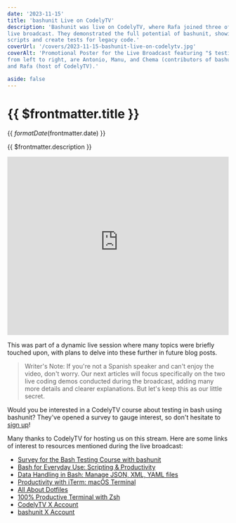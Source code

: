 ```yaml
---
date: '2023-11-15'
title: 'bashunit Live on CodelyTV'
description: 'Bashunit was live on CodelyTV, where Rafa joined three of the main contributors of the library in a
live broadcast. They demonstrated the full potential of bashunit, showing how it can be used to apply TDD to bash
scripts and create tests for legacy code.'
coverUrl: '/covers/2023-11-15-bashunit-live-on-codelytv.jpg'
coverAlt: 'Promotional Poster for the Live Broadcast featuring "$ testing bash" written at the top. Below,
from left to right, are Antonio, Manu, and Chema (contributors of bashunit), the bashunit logo,
and Rafa (host of CodelyTV).'

aside: false
---
```


# {{ $frontmatter.title }}

<time>{{ $formatDate($frontmatter.date) }}</time>

{{ $frontmatter.description }}

<iframe
  width="100%"
  height="405"
  src="https://www.youtube-nocookie.com/embed/6Bn8gbUurdk?si=irUayIZc7DcSMDGv"
  title="YouTube video player"
  frameborder="0"
  allow="accelerometer; autoplay; clipboard-write; encrypted-media; gyroscope; picture-in-picture; web-share"
  allowfullscreen
></iframe>

This was part of a dynamic live session where many topics were briefly touched upon,
with plans to delve into these further in future blog posts.

> Writer's Note: If you're not a Spanish speaker and can't enjoy the video, don't worry.
> Our next articles will focus specifically on the two live coding demos conducted during the broadcast,
> adding many more details and clearer explanations. But let's keep this as our little secret.

Would you be interested in a CodelyTV course about testing in bash using bashunit?
They've opened a survey to gauge interest, so don't hesitate to
[sign up](https://docs.google.com/forms/d/e/1FAIpQLSfWZK_7QMPZMd5KwbbfKvm6IInd48sgyCNQ5W1cSfyhPS_ahA/viewform)!

Many thanks to CodelyTV for hosting us on this stream. Here are some links of interest to resources mentioned during
the live broadcast:
* [Survey for the Bash Testing Course with bashunit](https://docs.google.com/forms/d/e/1FAIpQLSfWZK_7QMPZMd5KwbbfKvm6IInd48sgyCNQ5W1cSfyhPS_ahA/viewform)
* [Bash for Everyday Use: Scripting & Productivity](https://pro.codely.com/library/bash-para-el-dia-a-dia-scripting-productividad-56241/148078/about/)
* [Data Handling in Bash: Manage JSON, XML, YAML files](https://pro.codely.com/library/tratamiento-de-datos-en-bash-gestiona-archivos-json-xml-yaml-194448/469007/about/)
* [Productivity with iTerm: macOS Terminal](https://pro.codely.com/library/productividad-con-iterm-terminal-macos-52453/114539/about/)
* [All About Dotfiles](https://pro.codely.com/library/todo-sobre-los-dotfiles-54672/137187/about/)
* [100% Productive Terminal with Zsh](https://pro.codely.com/library/terminal-100-productiva-con-zsh-51353/110290/about/)
* [CodelyTV X Account](https://twitter.com/CodelyTV)
* [bashunit X Account](https://twitter.com/bashunit)
